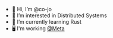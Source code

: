 - 👋 Hi, I’m @co-jo
- 👀 I’m interested in Distributed Systems
- 🌱 I’m currently learning Rust
- 🖥️ I'm working [@Meta](https://github.com/facebook)
<!---
co-jo/co-jo is a ✨ special ✨ repository because its `README.md` (this file) appears on your GitHub profile.
You can click the Preview link to take a look at your changes.
--->
